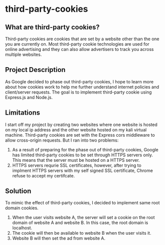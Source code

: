 # third-party-cookies
## What are third-party cookies?
Third-party cookies are cookies that are set by a website other than the one you are currently on. Most third-party cookie technologies are used for online advertising and they can also allow advertisers to track you across multiple websites. 
## Project Description
As Google decided to phase out third-party cookies, I hope to learn more about how cookies work to help me further understand internet policies and client/server requests. The goal is to implement third-party cookie using Express.js and Node.js. 
## Limitations
I start off my project by creating two websites where one website is hosted on my local ip address and the other website hosted on my kali virtual machine. Third-party cookies are set with the Express cors middleware to allow cross-origin requests. But I ran into two problems:
1. As a result of preparing for the phase out of third-party cookies, Google has limited third-party cookies to be set through HTTPS servers only. This means that the server must be hosted on a HTTPS server.
2. HTTPS servers requrie SSL certificates, however, after trying to implment HTTPS servers with my self signed SSL certificate, Chrome refuse to accept my certifcate. 
## Solution
To mimic the effect of third-party cookies, I decided to implement same root domain cookies. 
1. When the user visits website A, the server will set a cookie on the root domain of website A and website B. In this case, the root domain is localhost. 
2. The cookie will then be available to website B when the user visits it. 
3. Website B will then set the ad from website A.

